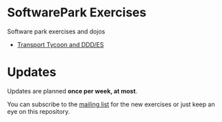 # SoftwarePark Exercises

Software park exercises and dojos

- [Transport Tycoon and DDD/ES](transport-tycoon.md)



# Updates

Updates are planned **once per week, at most**.

You can subscribe to the [mailing list](https://tinyletter.com/softwarepark) for the new exercises or just keep an eye on this repository. 




